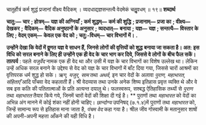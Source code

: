  

चातुर्होत्रं कर्म शुद्धं प्रजानां वीक्ष्य वैदिकम् । व्यदधाद्यज्ञसन्तत्यै वेदमेकं चतुॢवधम् ॥ १९॥ **शब्दार्थ** 

**चातु:—** **चार** **; होत्रम्—** **यज्ञ की अग्नियाँ** **; कर्म शुद्धम्—** **कर्म की शुद्धि** **; प्रजानाम्—** **प्रजा का** **; वीक्ष्य—** **देखकर** **;** **वैदिकम्—** **वैदिक अनुष्ठानों के अनुसार** **; व्यदधात्—** **बनाया** **; यज्ञ—** **यज्ञ** **; सन्तत्यै—** **विस्तार के लिए** **; वेदम् एकम्—** **केवल एक वेद को** **; चतु:-विधम्—** **चार विभागों में।** **.** 

**उन्होंने देखा कि वेदों में वॢणत यज्ञ वे साधन हैं, जिनसे लोगों की वृत्तियों को शुद्ध** **बनाया जा सकता है। अत: इस विधि को सरल बनाने के लिए ही उन्होंने एक ही वेद के** **चार भाग कर दिये, जिससे वे लोगों के बीच फैल सकें।** **तात्पर्य** : पहले *यजुर्वेद* नामक एक ही वेद था और उसी में यज्ञ के चार विभागों का विशेष उल्लेख था। लेकिन उन्हें अधिक सरल बनाने के उद्देश्य से वेद को यज्ञ के चार विभागों में बाँट दिया गया, जिससे चारों आश्रमों का वृत्तिपरक धर्म शुद्ध हो सके। *ऋग्, यजुर्, साम* तथा *अथर्व,*  इन चार वेदों के अलावा *पुराण, महाभारत, संहिताएँ* आदि पाँचवा वेद कहलाती हैं। श्री वेदव्यास तथा उनके अनेक शिष्य इतिहास प्रवृत्त व्यक्ति थे और वे सब इस कलि की पतितात्माओं के प्रति अत्यन्त दयालु थे। फलस्वरूप, सश्बद्ध ऐतिहासिक तथ्यों से *पुराण* तथा *महाभारत* तैयार किये गये, जिनमें चारों वेदों की शिक्षा दी गई है। ** पुराणों तथा *महाभारत* को वेदों का अभिन्न अंग मानने में कोई शंका नहीं होनी चाहिए। *छान्दोग्य* उपनिषद् (७.१.४)में पुराणों तथा *महाभारत* को, जिन्हें सामान्य रूप से इतिहास माना जाता है, *पंचम वेद* कहा गया है। श्रील जीव गोस्वामी के मतानुसार शाषों की अपनी-अपनी महत्ता आँकने की यही विधि है। 